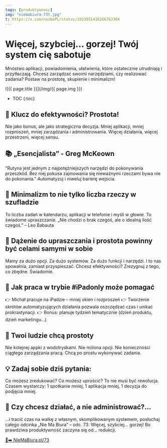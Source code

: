 ```yaml
---
tags: [produktywnosc]
img: "niemabiura-73t.jpg"
t: https://x.com/nozbePL/status/1923051418266763384
---
```


# Więcej, szybciej… gorzej! Twój system cię sabotuje

Mnóstwo aplikacji, powiadomienia, ułatwienia, które ostatecznie utrudniają i przytłaczają. Chcesz zarządzać swoimi narzędziami, czy realizować zadania? Postaw na prostotę, skupienie i minimalizm!

<!--More-->

![{{ page.title }}](/img/{{ page.img }})

* TOC
{:toc}

## 🔑 Klucz do efektywności? Prostota!

Nie jako bonus, ale jako strategiczna decyzja. Mniej aplikacji, mniej rozproszeń, mniej zarządzania i administrowania. Więcej działania, więcej przestrzeni, więcej sensu.

## 📚 „Esencjalista” - Greg McKeown

"Rutyna jest jednym z najpotężniejszych narzędzi do pokonywania przeszkód. Bez niej pokusa zajmowania się nieważnymi rzeczami bywa nie do pokonania." Automatyzuj i niweluj barierę wejścia.

## 🎯 Minimalizm to nie tylko liczba rzeczy w szufladzie

To liczba zadań w kalendarzu, aplikacji w telefonie i myśli w głowie. To świadome upraszczanie. 
„Nie chodzi o brak czegoś, ale o idealną ilość czegoś.” – Leo Babauta

## 🧠 Dążenie do upraszczania i prostota powinny być celami samymi w sobie

Mamy za dużo opcji. Za dużo systemów. Za dużo funkcji i narzędzi. I to nas spowalnia, zamiast przyspieszać. Chcesz efektywności? Zrezygnuj z tego, co zbędne. Świadomie.

## 📱 Jak praca w trybie #iPadonly może pomagać

👉 Michał pracuje na iPadzie – mniej okien i rozproszeń
👉 Tworzenie skrótów automatyzujących działania pozwala oszczędzać czas i unikać prokrastynacji.
👉 Bonus: planuje tydzień tematycznie (dzień produktu, dzień marketingu…)

## 📌 Twoi ludzie chcą prostoty

Nie kolejnej appki z wodotryskami. Nie miliona opcji. Nie konieczności ciągłego zarządzania pracą. Chcą po prostu wykonywać zadania.

## 💡 Zadaj sobie dziś pytania:

Co możesz zredukować? Co możesz uprościć? To nie musi być rewolucja. Czasem wystarczy: 1 spotkanie mniej, 1 aplikacja mniej, 1 decyzja do podjęcia mniej.

## 👋 Czy chcesz działać, a nie administrować?…

…i tracić czas na walkę z własnym, skomplikowanym systemem, posłuchaj całego odcinka „Nie Ma Biura” – odc. 73: Więcej, szybciej… gorzej! Bo prawdziwa produktywność zaczyna się od… redukcji.

[🔗➡️ NieMaBiura.pl/73](/pl/niemabiura-73/)

[n]: https://michael.gratis/nozbe_pl
[np]: https://michael.gratis/nozbepersonal_pl